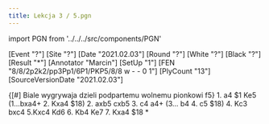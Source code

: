 ```yaml
---
title: Lekcja 3 / 5.pgn
---
```


import PGN from '../../../src/components/PGN'

<PGN>
﻿[Event "?"]
[Site "?"]
[Date "2021.02.03"]
[Round "?"]
[White "?"]
[Black "?"]
[Result "*"]
[Annotator "Marcin"]
[SetUp "1"]
[FEN "8/8/2p2k2/pp3Pp1/6P1/PKP5/8/8 w - - 0 1"]
[PlyCount "13"]
[SourceVersionDate "2021.02.03"]

{[#] Biale wygrywaja dzieli podpartemu wolnemu pionkowi f5} 1. a4 $1 Ke5 (1...bxa4+ 2. Kxa4 $18) 2. axb5 cxb5 3. c4 a4+ (3... b4 4. c5 $18) 4. Kc3 bxc4 5.Kxc4 Kd6 6. Kb4 Ke7 7. Kxa4 $18 *


</PGN>

